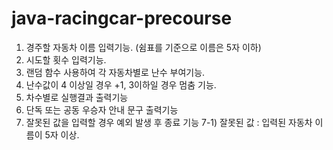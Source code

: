 # java-racingcar-precourse

1. 경주할 자동차 이름 입력기능. (쉼표를 기준으로 이름은 5자 이하)
2. 시도할 횟수 입력기능.
3. 랜덤 함수 사용하여 각 자동차별로 난수 부여기능.
4. 난수값이 4 이상일 경우 +1, 3이하일 경우 멈춤 기능.
5. 차수별로 실행결과 출력기능
6. 단독 또는 공동 우승자 안내 문구 출력기능
7. 잘못된 값을 입력할 경우 예외 발생 후 종료 기능
   7-1) 잘못된 값 : 입력된 자동차 이름이 5자 이상.